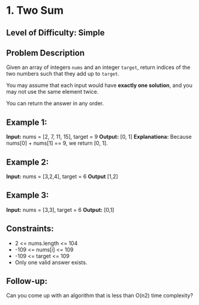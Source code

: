 # 1. Two Sum

## Level of Difficulty: Simple

## Problem Description

Given an array of integers `nums` and an integer `target`, return indices of the two numbers such that they add up to `target`.

You may assume that each input would have **exactly one solution**, and you may not use the same element twice.

You can return the answer in any order.

## Example 1:

**Input:** nums = [2, 7, 11, 15], target = 9
**Output:** [0, 1]
**Explanationa:** Because nums[0] + nums[1] == 9, we return [0, 1].

## Example 2:

**Input:** nums = [3,2,4], target = 6
**Output** [1,2]

## Example 3:

**Input:** nums = [3,3], target = 6
**Output:** [0,1]

## Constraints:

* 2 <= nums.length <= 104
* -109 <= nums[i] <= 109
* -109 <= target <= 109
* Only one valid answer exists.

## Follow-up:

Can you come up with an algorithm that is less than O(n2) time complexity?

